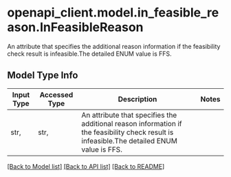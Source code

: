 # openapi_client.model.in_feasible_reason.InFeasibleReason

An attribute that specifies the additional reason information if the feasibility check result is infeasible.The detailed ENUM value is FFS. 

## Model Type Info
Input Type | Accessed Type | Description | Notes
------------ | ------------- | ------------- | -------------
str,  | str,  | An attribute that specifies the additional reason information if the feasibility check result is infeasible.The detailed ENUM value is FFS.  | 

[[Back to Model list]](../../README.md#documentation-for-models) [[Back to API list]](../../README.md#documentation-for-api-endpoints) [[Back to README]](../../README.md)

